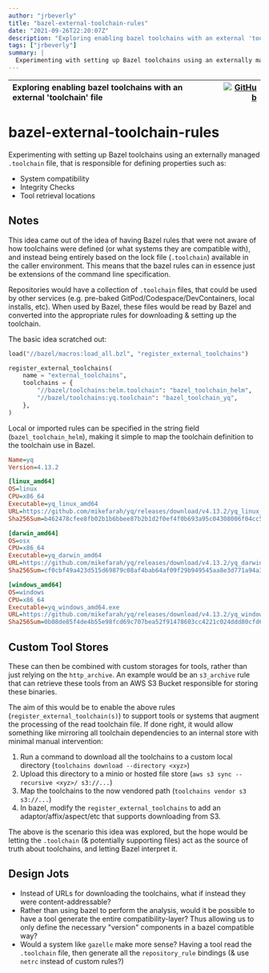```yaml
---
author: "jrbeverly"
title: "bazel-external-toolchain-rules"
date: "2021-09-26T22:20:07Z"
description: "Exploring enabling bazel toolchains with an external 'toolchain' file"
tags: ["jrbeverly"]
summary: |
  Experimenting with setting up Bazel toolchains using an externally managed `.toolchain` file, that is responsible for defining properties such as: - System compatibility - Integrity Checks - Tool retrieval locations
---
```


| Exploring enabling bazel toolchains with an external 'toolchain' file | [![GitHub](https://img.shields.io/badge/GitHub-%23121011.svg?logo=github&logoColor=white)](https://github.com/jrbeverly/bazel-external-toolchain-rules) |
| :-------- | -------: |


# bazel-external-toolchain-rules

Experimenting with setting up Bazel toolchains using an externally managed `.toolchain` file, that is responsible for defining properties such as:

- System compatibility
- Integrity Checks
- Tool retrieval locations

## Notes

This idea came out of the idea of having Bazel rules that were not aware of how toolchains were defined (or what systems they are compatible with), and instead being entirely based on the lock file (`.toolchain`) available in the caller environment. This means that the bazel rules can in essence just be extensions of the command line specification.

Repositories would have a collection of `.toolchain` files, that could be used by other services (e.g. pre-baked GitPod/Codespace/DevContainers, local installs, etc). When used by Bazel, these files would be read by Bazel and converted into the appropriate rules for downloading & setting up the toolchain.

The basic idea scratched out:

```python
load("//bazel/macros:load_all.bzl", "register_external_toolchains")

register_external_toolchains(
    name = "external_toolchains",
    toolchains = {
        "//bazel/toolchains:helm.toolchain": "bazel_toolchain_helm",
        "//bazel/toolchains:yq.toolchain": "bazel_toolchain_yq",
    },
)
```

Local or imported rules can be specified in the string field (`bazel_toolchain_helm`), making it simple to map the toolchain definition to the toolchain use in Bazel.

```ini
Name=yq
Version=4.13.2

[linux_amd64]
OS=linux
CPU=x86_64
Executable=yq_linux_amd64
URL=https://github.com/mikefarah/yq/releases/download/v4.13.2/yq_linux_amd64.tar.gz
Sha256Sum=b462478cfee8fb02b1b6bbee87b2b1d2f0ef4f0b693a95c04308006f04cc525e

[darwin_amd64]
OS=osx
CPU=x86_64
Executable=yq_darwin_amd64
URL=https://github.com/mikefarah/yq/releases/download/v4.13.2/yq_darwin_amd64.tar.gz
Sha256Sum=cf0cbf49a423d515d69879c08af4bab64af09f29b949545aa8e3d771a94a3db7

[windows_amd64]
OS=windows
CPU=x86_64
Executable=yq_windows_amd64.exe
URL=https://github.com/mikefarah/yq/releases/download/v4.13.2/yq_windows_amd64.zip
Sha256Sum=0b08de85f4de4b55e98fcd69c707bea52f91478603cc4221c024ddd80cfd6141
```

## Custom Tool Stores

These can then be combined with custom storages for tools, rather than just relying on the `http_archive`. An example would be an `s3_archive` rule that can retrieve these tools from an AWS S3 Bucket responsible for storing these binaries.

The aim of this would be to enable the above rules (`register_external_toolchain(s)`) to support tools or systems that augment the processing of the read toolchain file. If done right, it would allow something like mirroring all toolchain dependencies to an internal store with minimal manual intervention:

1. Run a command to download all the toolchains to a custom local directory (`toolchains download --directory <xyz>`)
2. Upload this directory to a minio or hosted file store (`aws s3 sync --recursive <xyz>/ s3://...`)
3. Map the toolchains to the now vendored path (`toolchains vendor s3 s3://...`)
4. In bazel, modify the `register_external_toolchains` to add an adaptor/affix/aspect/etc that supports downloading from S3.

The above is the scenario this idea was explored, but the hope would be letting the `.toolchain` (& potentially supporting files) act as the source of truth about toolchains, and letting Bazel interpret it.


## Design Jots

- Instead of URLs for downloading the toolchains, what if instead they were content-addressable?
- Rather than using bazel to perform the analysis, would it be possible to have a tool generate the entire compatibility-layer? Thus allowing us to only define the necessary "version" components in a bazel compatible way?
- Would a system like `gazelle` make more sense? Having a tool read the `.toolchain` file, then generate all the `repository_rule` bindings (& use `netrc` instead of custom rules?)
